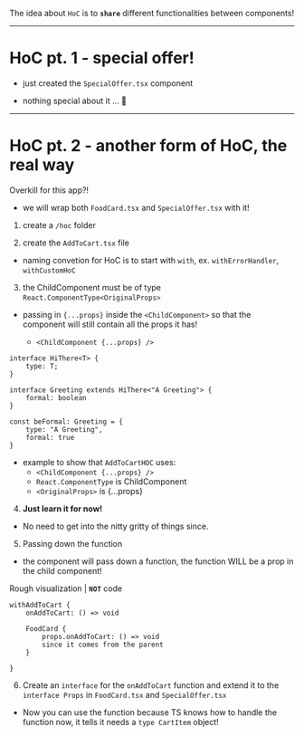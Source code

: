 The idea about `HoC` is to **`share`** different functionalities between components!

---

# HoC pt. 1 - special offer!

-   just created the `SpecialOffer.tsx` component

-   nothing special about it ... 👀

---

# HoC pt. 2 - another form of HoC, the real way

Overkill for this app?!

-   we will wrap both `FoodCard.tsx` and `SpecialOffer.tsx` with it!

1. create a `/hoc` folder

2. create the `AddToCart.tsx` file

-   naming convetion for HoC is to start with `with`, ex. `withErrorHandler`, `withCustomHoC`

3. the ChildComponent must be of type `React.ComponentType<OriginalProps>`

-   passing in `{...props}` inside the `<ChildComponent>` so that the component will still contain all the props it has!

    -   `<ChildComponent {...props} />`

```
interface HiThere<T> {
	type: T;
}

interface Greeting extends HiThere<"A Greeting"> {
    formal: boolean
}

const beFormal: Greeting = {
    type: "A Greeting",
    formal: true
}
```

-   example to show that `AddToCartHOC` uses:
    -   `<ChildComponent {...props} />`
    -   `React.ComponentType` is ChildComponent
    -   `<OriginalProps>` is {...props}

4. **Just learn it for now!**

-   No need to get into the nitty gritty of things since.

5. Passing down the function

-   the component will pass down a function, the function WILL be a prop in the child component!

Rough visualization | **`NOT`** code

```
withAddToCart {
    onAddToCart: () => void

    FoodCard {
        props.onAddToCart: () => void
        since it comes from the parent
    }

}
```

6. Create an `interface` for the `onAddToCart` function and extend it to the `interface Props` in `FoodCard.tsx` and `SpecialOffer.tsx`

-   Now you can use the function because TS knows how to handle the function now, it tells it needs a `type CartItem` object!
